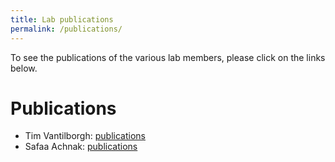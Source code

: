 ```yaml
---
title: Lab publications
permalink: /publications/
---
```


To see the publications of the various lab members, please click on the links below.

# Publications

- Tim Vantilborgh: [publications](https://cris.vub.be/en/persons/tim-vantilborgh(33bee92e-6522-4fab-8d10-ee55fc280514)/publications.html)
- Safaa Achnak: [publications](https://cris.vub.be/en/persons/safaa-achnak(cee4c98f-5c7d-451b-9108-00cc8d846267)/publications.html)
